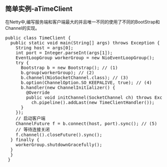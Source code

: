## 简单实例-aTimeClient

在Netty中,编写服务端和客户端最大的并且唯一不同的使用了不同的BootStrap和Channel的实现。<br>
<pre>
public class TimeClient {
  public static void main(String[] args) throws Exception {
    String host = args[0];
    int port = Integer.parseInt(args[1]);
    EventLoopGroup workerGroup = new NioEventLoopGroup();
    try {
      Bootstrap b = new Bootstrap(); // (1)
      b.group(workerGroup); // (2)
      b.channel(NioSocketChannel.class); // (3)
      b.option(ChannelOption.SO_KEEPALIVE, true); // (4)
      b.handler(new ChannelInitializer<SocketChannel>() {
        @Override
        public void initChannel(SocketChannel ch) throws Exception {
          ch.pipeline().addLast(new TimeClientHandler());
      }
    });
    // 启动客户端
    ChannelFuture f = b.connect(host, port).sync(); // (5)
    // 等待连接关闭
    f.channel().closeFuture().sync();
  } finally {
    workerGroup.shutdownGracefully();
  }
  }
 }
</pre>
